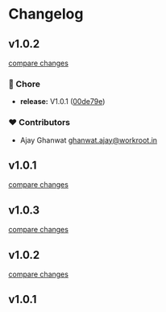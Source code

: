 # Changelog

## v1.0.2

[compare changes](https://github.com/WorkRootTech/nuxt-form/compare/v1.0.3...v1.0.2)

### 🏡 Chore

- **release:** V1.0.1 ([00de79e](https://github.com/WorkRootTech/nuxt-form/commit/00de79e))

### ❤️ Contributors

- Ajay Ghanwat <ghanwat.ajay@workroot.in>

## v1.0.1

[compare changes](https://github.com/WorkRootTech/nuxt-form/compare/v1.0.3...v1.0.1)

## v1.0.3

[compare changes](https://github.com/WorkRootTech/nuxt-form/compare/v1.0.2...v1.0.3)

## v1.0.2

[compare changes](https://github.com/WorkRootTech/nuxt-form/compare/v1.0.1...v1.0.2)

## v1.0.1
